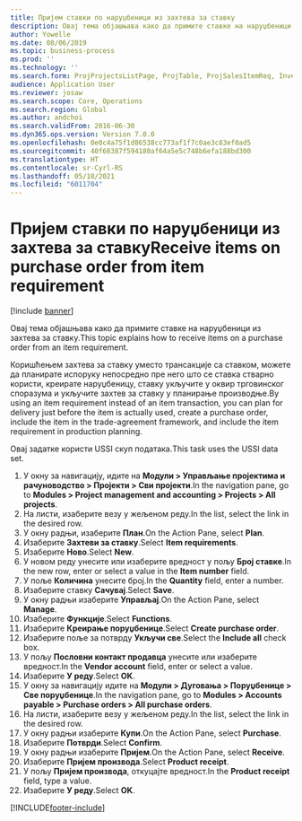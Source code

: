 ```yaml
---
title: Пријем ставки по наруџбеници из захтева за ставку
description: Овај тема објашњава како да примите ставке на наруџбеници из захтева за ставку.
author: Yowelle
ms.date: 08/06/2019
ms.topic: business-process
ms.prod: ''
ms.technology: ''
ms.search.form: ProjProjectsListPage, ProjTable, ProjSalesItemReq, InventItemIdLookupSimple, PurchCreateFromSalesOrder, VendAccountItemLookup, PurchTable, PurchEditLines
audience: Application User
ms.reviewer: josaw
ms.search.scope: Core, Operations
ms.search.region: Global
ms.author: andchoi
ms.search.validFrom: 2016-06-30
ms.dyn365.ops.version: Version 7.0.0
ms.openlocfilehash: 0e0c4a75f1d86538cc773af1f7c0ae3c83ef0ad5
ms.sourcegitcommit: 40f68387f594180af64a5e5c748b6efa188bd300
ms.translationtype: HT
ms.contentlocale: sr-Cyrl-RS
ms.lasthandoff: 05/10/2021
ms.locfileid: "6011704"
---
```

# <a name="receive-items-on-purchase-order-from-item-requirement"></a><span data-ttu-id="ea4e7-103">Пријем ставки по наруџбеници из захтева за ставку</span><span class="sxs-lookup"><span data-stu-id="ea4e7-103">Receive items on purchase order from item requirement</span></span>

[!include [banner](../../includes/banner.md)]

<span data-ttu-id="ea4e7-104">Овај тема објашњава како да примите ставке на наруџбеници из захтева за ставку.</span><span class="sxs-lookup"><span data-stu-id="ea4e7-104">This topic explains how to receive items on a purchase order from an item requirement.</span></span>

<span data-ttu-id="ea4e7-105">Коришћењем захтева за ставку уместо трансакције са ставком, можете да планирате испоруку непосредно пре него што се ставка стварно користи, креирате наруџбеницу, ставку укључите у оквир трговинског споразума и укључите захтев за ставку у планирање производње.</span><span class="sxs-lookup"><span data-stu-id="ea4e7-105">By using an item requirement instead of an item transaction, you can plan for delivery just before the item is actually used, create a purchase order, include the item in the trade-agreement framework, and include the item requirement in production planning.</span></span> 

<span data-ttu-id="ea4e7-106">Овај задатке користи USSI скуп података.</span><span class="sxs-lookup"><span data-stu-id="ea4e7-106">This task uses the USSI data set.</span></span>

1. <span data-ttu-id="ea4e7-107">У окну за навигацију, идите на **Модули > Управљање пројектима и рачуноводство > Пројекти > Сви пројекти**.</span><span class="sxs-lookup"><span data-stu-id="ea4e7-107">In the navigation pane, go to **Modules > Project management and accounting > Projects > All projects**.</span></span>
2. <span data-ttu-id="ea4e7-108">На листи, изаберите везу у жељеном реду.</span><span class="sxs-lookup"><span data-stu-id="ea4e7-108">In the list, select the link in the desired row.</span></span>
3. <span data-ttu-id="ea4e7-109">У окну радњи, изаберите **План**.</span><span class="sxs-lookup"><span data-stu-id="ea4e7-109">On the Action Pane, select **Plan**.</span></span>
4. <span data-ttu-id="ea4e7-110">Изаберите **Захтеви за ставку**.</span><span class="sxs-lookup"><span data-stu-id="ea4e7-110">Select **Item requirements**.</span></span>
5. <span data-ttu-id="ea4e7-111">Изаберите **Ново**.</span><span class="sxs-lookup"><span data-stu-id="ea4e7-111">Select **New**.</span></span>
6. <span data-ttu-id="ea4e7-112">У новом реду унесите или изаберите вредност у пољу **Број ставке**.</span><span class="sxs-lookup"><span data-stu-id="ea4e7-112">In the new row, enter or select a value in the **Item number** field.</span></span>
7. <span data-ttu-id="ea4e7-113">У поље **Количина** унесите број.</span><span class="sxs-lookup"><span data-stu-id="ea4e7-113">In the **Quantity** field, enter a number.</span></span>
8. <span data-ttu-id="ea4e7-114">Изаберите ставку **Сачувај**.</span><span class="sxs-lookup"><span data-stu-id="ea4e7-114">Select **Save**.</span></span>
9. <span data-ttu-id="ea4e7-115">У окну радњи изаберите **Управљај**.</span><span class="sxs-lookup"><span data-stu-id="ea4e7-115">On the Action Pane, select **Manage**.</span></span>
10. <span data-ttu-id="ea4e7-116">Изаберите **Функције**.</span><span class="sxs-lookup"><span data-stu-id="ea4e7-116">Select **Functions**.</span></span>
11. <span data-ttu-id="ea4e7-117">Изаберите **Креирање поруџбенице**.</span><span class="sxs-lookup"><span data-stu-id="ea4e7-117">Select **Create purchase order**.</span></span>
12. <span data-ttu-id="ea4e7-118">Изаберите поље за потврду **Укључи све**.</span><span class="sxs-lookup"><span data-stu-id="ea4e7-118">Select the **Include all** check box.</span></span>
13. <span data-ttu-id="ea4e7-119">У пољу **Пословни контакт продавца** унесите или изаберите вредност.</span><span class="sxs-lookup"><span data-stu-id="ea4e7-119">In the **Vendor account** field, enter or select a value.</span></span>
14. <span data-ttu-id="ea4e7-120">Изаберите **У реду**.</span><span class="sxs-lookup"><span data-stu-id="ea4e7-120">Select **OK**.</span></span>
15. <span data-ttu-id="ea4e7-121">У окну за навигацију идите на **Модули > Дуговања > Поруџбенице > Све поруџбенице**.</span><span class="sxs-lookup"><span data-stu-id="ea4e7-121">In the navigation pane, go to **Modules > Accounts payable > Purchase orders > All purchase orders**.</span></span>
16. <span data-ttu-id="ea4e7-122">На листи, изаберите везу у жељеном реду.</span><span class="sxs-lookup"><span data-stu-id="ea4e7-122">In the list, select the link in the desired row.</span></span>
17. <span data-ttu-id="ea4e7-123">У окну радњи изаберите **Купи**.</span><span class="sxs-lookup"><span data-stu-id="ea4e7-123">On the Action Pane, select **Purchase**.</span></span>
18. <span data-ttu-id="ea4e7-124">Изаберите **Потврди**.</span><span class="sxs-lookup"><span data-stu-id="ea4e7-124">Select **Confirm**.</span></span>
19. <span data-ttu-id="ea4e7-125">У окну радњи изаберите **Пријем**.</span><span class="sxs-lookup"><span data-stu-id="ea4e7-125">On the Action Pane, select **Receive**.</span></span>
20. <span data-ttu-id="ea4e7-126">Изаберите **Пријем производа**.</span><span class="sxs-lookup"><span data-stu-id="ea4e7-126">Select **Product receipt**.</span></span>
21. <span data-ttu-id="ea4e7-127">У пољу **Пријем производа**, откуцајте вредност.</span><span class="sxs-lookup"><span data-stu-id="ea4e7-127">In the **Product receipt** field, type a value.</span></span>
22. <span data-ttu-id="ea4e7-128">Изаберите **У реду**.</span><span class="sxs-lookup"><span data-stu-id="ea4e7-128">Select **OK**.</span></span>



[!INCLUDE[footer-include](../../includes/footer-banner.md)]